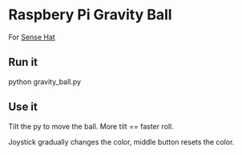 # Raspbery Pi Gravity Ball

For [Sense Hat](https://www.raspberrypi.org/products/sense-hat/)

## Run it

python gravity_ball.py

## Use it

Tilt the py to move the ball. More tilt == faster roll.

Joystick gradually changes the color, middle button resets the color.


